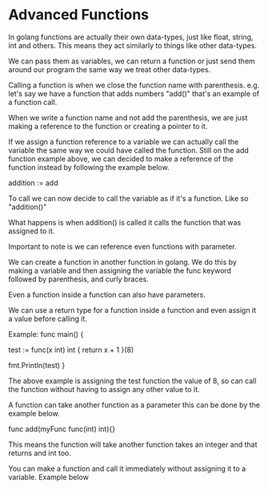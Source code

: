 # Advanced Functions

In golang functions are actually their own data-types, just like float, string, int and others. This means they act similarly to things like other data-types.

We can pass them as variables, we can return a function or just send them around our program the same way we treat other data-types.

Calling a function is when we close the function name with parenthesis. e.g. let's say we have a function that adds numbers "add()" that's an example of a function call.

When we write a function name and not add the parenthesis, we are just making a reference to the function or creating a pointer to it.

If we assign a function reference to a variable we can actually call the variable the same way we could have called the function.
Still on the add function example above, we can decided to make a reference of the function instead by following the example below.

addition := add

To call we can now decide to call the variable as if it's a function. Like so "addition()"

What happens is when addition() is called it calls the function that was assigned to it.

Important to note is we can reference even functions with parameter.

We can create a function in another function in golang. We do this by making a variable and then assigning the variable the func keyword followed by parenthesis, and curly braces.

Even a function inside a function can also have parameters.

We can use a return type for a function inside a function and even assign it a value before calling it.

Example:
func main() {

 test := func(x int) int  {
  return x + 1
 }(8)

 fmt.Println(test)
}

The above example is assigning the test function the value of 8, so can call the function without having to assign any other value to it.

A function can take another function as a parameter this can be done by the example below.

func add(myFunc func(int) int){}

This means the function will take another function takes an integer and that returns and int too.

You can make a function and call it immediately without assigning it to a variable.
Example below